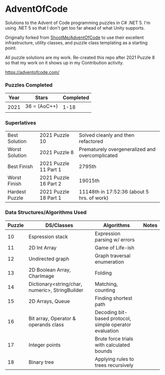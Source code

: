 # AdventOfCode
Solutions to the Advent of Code programming puzzles in C# .NET 5. I'm using .NET 5 so that I don't get too far ahead of what Unity supports.

Originally forked from [ShootMe/AdventOfCode](https://github.com/ShootMe/AdventOfCode) to use their excellent infrastructure, utility classes, and puzzle class templating as a starting point.

All puzzle solutions are my work. Re-created this repo after 2021 Puzzle 8 so that my work on it shows up in my Contribution activity.



https://adventofcode.com/

### Puzzles Completed
| Year | Stars | Completed |
| ---- | ----- | --------- |
| 2021 | 36 :star: (AoC++)| 1-18 |

### Superlatives
| | | |
| - | - | - |
| Best Solution | 2021 Puzzle 10 | Solved cleanly and then refactored |
| Worst Solution | 2021 Puzzle 8 | Prematurely overgeneralized and overcomplicated |
| Best Finish | 2021 Puzzle 11 Part 1 | 2795th |
| Worst Finish | 2021 Puzzle 16 Part 2 | 19015th |
| Hardest Puzzle | 2021 Puzzle 18 Part 1 | 11148th in 17:52:36 (about 5 hrs. of work) |

### Data Structures/Algorithms Used
| Puzzle | DS/Classes|Algorithms | Notes |
|-|-|-|-|
|10|Espression stack|Expression parsing w/ errors||
|11|2D Int Array|Game of Life-ish||
|12|Undirected graph|Graph traversal enumeration||
|13|2D Boolean Array, CharImage|Folding||
|14|Dictionary<string/char, numeric>, StringBuilder|Matching, counting||
|15|2D Arrays, Queue|Finding shortest path||
|16|Bit array, Operator & operands class|Decoding bit-based protocol, simple operator evaluation||
|17|Integer points|Brute force trials with calculated bounds||
|18|Binary tree|Applying rules to trees recursively||



